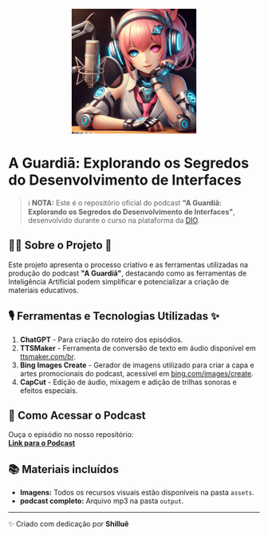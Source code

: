 <p align="center">
<img 
src="https://github.com/Shillue/prompts-for-creating-a-podcast/blob/main/assets/cover.jpeg"
width="250" 
height="250"
/>
</p>

# **A Guardiã: Explorando os Segredos do Desenvolvimento de Interfaces**  
> ℹ️ **NOTA:** Este é o repositório oficial do podcast **"A Guardiã: Explorando os Segredos do Desenvolvimento de Interfaces"**,  desenvolvido durante o curso na plataforma da [DIO](https://dio.me).

## 👨‍💻 **Sobre o Projeto** 🎯   
Este projeto apresenta o processo criativo e as ferramentas utilizadas na produção do podcast **"A Guardiã"**, destacando como as ferramentas de Inteligência Artificial podem simplificar e potencializar a criação de materiais educativos.   

## 🎙️ **Ferramentas e Tecnologias Utilizadas** ✨ 
1. **ChatGPT** - Para criação do roteiro dos episódios.  
2. **TTSMaker** - Ferramenta de conversão de texto em áudio disponível em [ttsmaker.com/br](https://ttsmaker.com/br).  
3. **Bing Images Create** - Gerador de imagens utilizado para criar a capa e artes promocionais do podcast, acessível em [bing.com/images/create](https://www.bing.com/images/create).  
4. **CapCut** - Edição de áudio, mixagem e adição de trilhas sonoras e efeitos especiais.  

## 🚀 **Como Acessar o Podcast**  
Ouça o episódio no nosso repositório:  
[**Link para o Podcast**](https://github.com/Shillue/prompts-for-creating-a-podcast/blob/main/output)  

## 📚 **Materiais incluídos**  
- **Imagens:** Todos os recursos visuais estão disponíveis na pasta `assets`.  
- **podcast completo:** Arquivo mp3 na pasta `output`.  

---

✨ Criado com dedicação por **Shilluê**  

